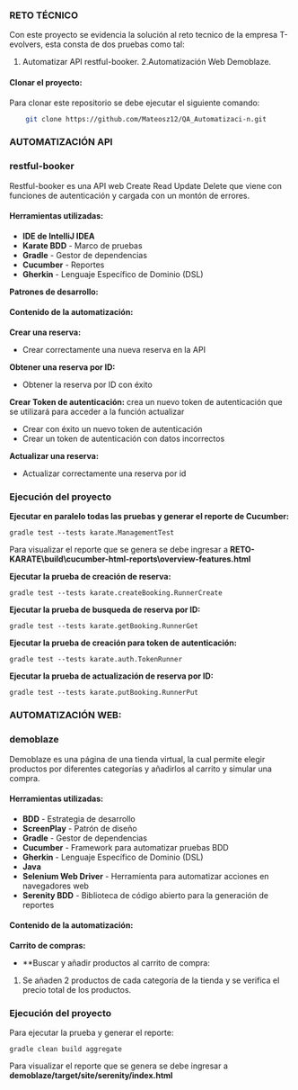 ### RETO TÉCNICO

Con este proyecto se evidencia la solución al reto tecnico de la empresa T-evolvers, esta consta de dos pruebas como tal:
1. Automatizar API restful-booker.
2.Automatización Web Demoblaze.


#### Clonar el proyecto:

Para clonar este repositorio se debe ejecutar el siguiente comando:

```bash
    git clone https://github.com/Mateosz12/QA_Automatizaci-n.git
```

### AUTOMATIZACIÓN API

### restful-booker
Restful-booker es una API web Create Read Update Delete que viene con funciones de autenticación y cargada con un montón de errores.

#### Herramientas utilizadas:

- **IDE de IntelliJ IDEA**
- **Karate BDD** - Marco de pruebas
- **Gradle** - Gestor de dependencias
- **Cucumber** - Reportes
- **Gherkin** - Lenguaje Específico de Dominio (DSL)


**Patrones de desarrollo:**


#### Contenido de la automatización:

**Crear una reserva:**
- Crear correctamente una nueva reserva en la API


**Obtener una reserva por ID:**
- Obtener la reserva por ID con éxito


**Crear Token de autenticación:** crea un nuevo token de autenticación que se utilizará para acceder a la función actualizar

- Crear con éxito un nuevo token de autenticación
- Crear un token de autenticación con datos incorrectos

**Actualizar una reserva:**
- Actualizar correctamente una reserva por id


### Ejecución del proyecto


**Ejecutar en paralelo todas las pruebas y generar el reporte de Cucumber:**

    gradle test --tests karate.ManagementTest

Para visualizar el reporte que se genera se debe ingresar a **RETO-KARATE\build\cucumber-html-reports\overview-features.html**

**Ejecutar la prueba de creación de reserva:**

    gradle test --tests karate.createBooking.RunnerCreate

**Ejecutar la prueba de busqueda de reserva por ID:**

    gradle test --tests karate.getBooking.RunnerGet

**Ejecutar la prueba de creación para token de autenticación:**

    gradle test --tests karate.auth.TokenRunner

**Ejecutar la prueba de actualización de reserva por ID:**

    gradle test --tests karate.putBooking.RunnerPut



###  AUTOMATIZACIÓN WEB:

### demoblaze

Demoblaze es una página de una tienda virtual, la cual permite elegir productos por diferentes categorías y añadirlos al carrito y simular una compra.

#### Herramientas utilizadas:

- **BDD** - Estrategia de desarrollo
- **ScreenPlay** - Patrón de diseño
- **Gradle** - Gestor de dependencias
- **Cucumber** - Framework para automatizar pruebas BDD
- **Gherkin** - Lenguaje Específico de Dominio (DSL)
- **Java**
- **Selenium Web Driver** - Herramienta para automatizar acciones en navegadores web
- **Serenity BDD** - Biblioteca de código abierto para la generación de reportes


#### Contenido de la automatización:

**Carrito de compras:**
- **Buscar y añadir productos al carrito de compra:

1. Se añaden 2 productos de cada categoría de la tienda y se verifica el precio total de los productos.

### Ejecución del proyecto


Para ejecutar la prueba y generar el reporte:

    gradle clean build aggregate



Para visualizar el reporte que se genera se debe ingresar a **demoblaze/target/site/serenity/index.html**




